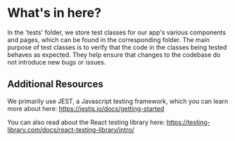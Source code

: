 # What's in here?
In the 'tests' folder, we store
test classes for our app's various
components and pages, which can be found in the
corresponding folder. The main
purpose of test classes is to
verify that the code in the
classes being tested behaves as expected.
They help ensure that changes
to the codebase do not introduce
new bugs or issues.

## Additional Resources
We primarily use JEST, a
Javascript testing framework,
which you can learn more about
here: <https://jestjs.io/docs/getting-started>

You can also read about
the React testing library here:
<https://testing-library.com/docs/react-testing-library/intro/>
